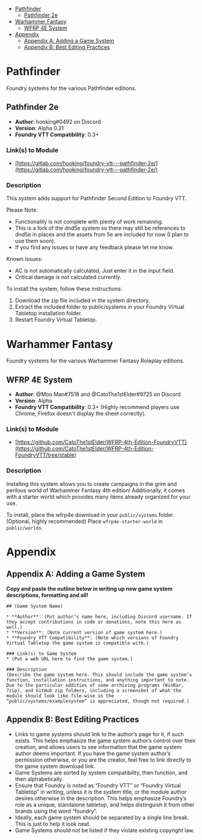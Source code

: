 <!--tl=2-->
<!--ts-->
   * [Pathfinder](#pathfinder)
      * [Pathfinder 2e](#pathfinder-2e)
   * [Warhammer Fantasy](#warhammer-fantasy)
      * [WFRP 4E System](#wfrp-4e-system)
   * [Appendix](#appendix)
      * [Appendix A: Adding a Game System](#appendix-a-adding-a-game-system)
      * [Appendix B: Best Editing Practices](#appendix-b-best-editing-practices)
<!--te-->

# Pathfinder

Foundry systems for the various Pathfinder editions.

## Pathfinder 2e

* **Author**: hooking#0492 on Discord
* **Version**: Alpha 0.21
* **Foundry VTT Compatibility**: 0.3+

### Link(s) to Module
* [https://gitlab.com/hooking/foundry-vtt---pathfinder-2e/](https://gitlab.com/hooking/foundry-vtt---pathfinder-2e/)

### Description
This system adds support for Pathfinder Second Edition to Foundry VTT.

Please Note:
- Functionality is not complete with plenty of work remaining.
- This is a fork of the dnd5e system so there may still be references to dnd5e in places and the assets from 5e are included for now (I plan to use them soon).
- If you find any issues or have any feedback please let me know.

Known Issues:
- AC is not automatically calculated, Just enter it in the input field.
- Critical damage is not calculated currently.

To install the system, follow these instructions:
1. Download the zip file included in the system directory.
1. Extract the included folder to public/systems in your Foundry Virtual Tabletop installation folder.
1. Restart Foundry Virtual Tabletop.

# Warhammer Fantasy

Foundry systems for the various Warhammer Fantasy Roleplay editions.

## WFRP 4E System

* **Author**: @Moo Man#7518 and @CatoThe1stElder#9725 on Discord
* **Version**: Alpha
* **Foundry VTT Compatibility**: 0.3+ (Highly recommend players use Chrome, Firefox doesn't display the sheet correctly).

### Link(s) to Module
* [https://github.com/CatoThe1stElder/WFRP-4th-Edition-FoundryVTT](https://github.com/CatoThe1stElder/WFRP-4th-Edition-FoundryVTT/tree/stable) 

### Description
Installing this system allows you to create campaigns in the grim and perilous world of Warhammer Fantasy 4th edition! Additionally, it comes with a starter world which provides many items already organized for your use.

To install, place the wfrp4e download in your `public/systems` folder.  
(Optional, highly recommended) Place `wfrp4e-starter-world` in `public/worlds`.

# Appendix

## Appendix A: Adding a Game System

**Copy and paste the outline below in writing up new game system descriptions, formatting and all!**
```
## (Game System Name)

* **Author**: (Put author’s name here, including Discord username. If they accept contributions in code or donations, note this here as well.)
* **Version**: (Note current version of game system here.)
* **Foundry VTT Compatibility**: (Note which versions of Foundry Virtual Tabletop the game system is compatible with.)

### Link(s) to Game System
* (Put a web URL here to find the game system.)

### Description
(Describe the game system here. This should include the game system’s function, installation instructions, and anything important to note. Due to the particular oddities of some archiving programs (WinRar, 7zip), and GitHub zip folders, including a screenshot of what the module should look like file-wise in the “public/systems/examplesystem” is appreciated, though not required.)
```

## Appendix B: Best Editing Practices

- Links to game systems should link to the author’s page for it, if such exists. This helps emphasize the game system author’s control over their creation, and allows users to see information that the game system author deems important. If you have the game system author’s permission otherwise, or you are the creator, feel free to link directly to the game system download link. 
- Game Systems are sorted by system compatibility, then function, and then alphabetically.
- Ensure that Foundry is noted as “Foundry VTT” or “Foundry Virtual Tabletop” in writing, unless it is the system title, or the module author desires otherwise in the description. This helps emphasize Foundry’s role as a unique, standalone tabletop, and helps distinguish it from other brands using the word “foundry”.   
- Ideally, each game system should be separated by a single line break. This is just to help it look neat. 
- Game Systems should not be listed if they violate existing copyright law.

